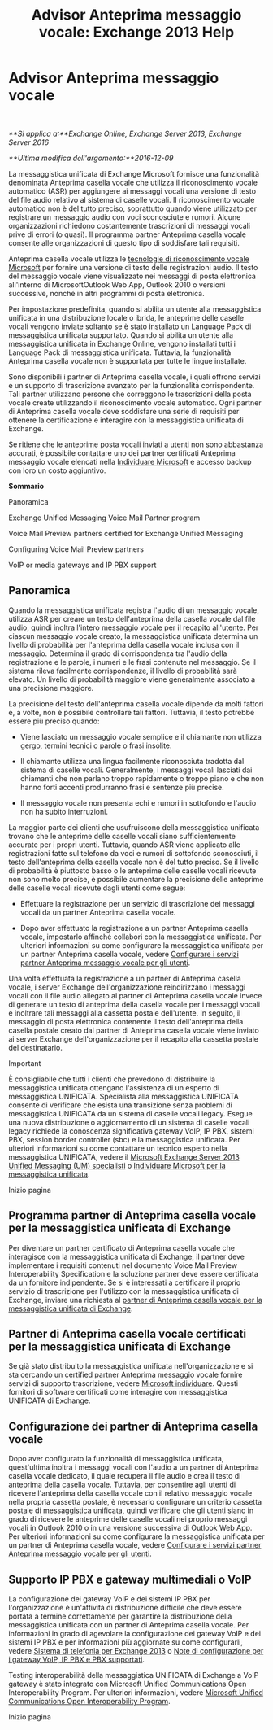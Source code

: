 ﻿---
title: 'Advisor Anteprima messaggio vocale: Exchange 2013 Help'
TOCTitle: Advisor Anteprima messaggio vocale
ms:assetid: 0957dd54-df6d-4b50-9db5-4757f548b899
ms:mtpsurl: https://technet.microsoft.com/it-it/library/Ee364730(v=EXCHG.150)
ms:contentKeyID: 51407335
ms.date: 05/22/2018
mtps_version: v=EXCHG.150
ms.translationtype: MT
---

# Advisor Anteprima messaggio vocale

 

_**Si applica a:**Exchange Online, Exchange Server 2013, Exchange Server 2016_

_**Ultima modifica dell'argomento:**2016-12-09_

La messaggistica unificata di Exchange Microsoft fornisce una funzionalità denominata Anteprima casella vocale che utilizza il riconoscimento vocale automatico (ASR) per aggiungere ai messaggi vocali una versione di testo del file audio relativo al sistema di caselle vocali. Il riconoscimento vocale automatico non è del tutto preciso, soprattutto quando viene utilizzato per registrare un messaggio audio con voci sconosciute e rumori. Alcune organizzazioni richiedono costantemente trascrizioni di messaggi vocali prive di errori (o quasi). Il programma partner Anteprima casella vocale consente alle organizzazioni di questo tipo di soddisfare tali requisiti.

Anteprima casella vocale utilizza le [tecnologie di riconoscimento vocale Microsoft](http://go.microsoft.com/fwlink/p/?linkid=187348) per fornire una versione di testo delle registrazioni audio. Il testo del messaggio vocale viene visualizzato nei messaggi di posta elettronica all'interno di MicrosoftOutlook Web App, Outlook 2010 o versioni successive, nonché in altri programmi di posta elettronica.

Per impostazione predefinita, quando si abilita un utente alla messaggistica unificata in una distribuzione locale o ibrida, le anteprime delle caselle vocali vengono inviate soltanto se è stato installato un Language Pack di messaggistica unificata supportato. Quando si abilita un utente alla messaggistica unificata in Exchange Online, vengono installati tutti i Language Pack di messaggistica unificata. Tuttavia, la funzionalità Anteprima casella vocale non è supportata per tutte le lingue installate.

Sono disponibili i partner di Anteprima casella vocale, i quali offrono servizi e un supporto di trascrizione avanzato per la funzionalità corrispondente. Tali partner utilizzano persone che correggono le trascrizioni della posta vocale create utilizzando il riconoscimento vocale automatico. Ogni partner di Anteprima casella vocale deve soddisfare una serie di requisiti per ottenere la certificazione e interagire con la messaggistica unificata di Exchange.

Se ritiene che le anteprime posta vocali inviati a utenti non sono abbastanza accurati, è possibile contattare uno dei partner certificati Anteprima messaggio vocale elencati nella [Individuare Microsoft](https://go.microsoft.com/fwlink/p/?linkid=281966) e accesso backup con loro un costo aggiuntivo.

**Sommario**

Panoramica

Exchange Unified Messaging Voice Mail Partner program

Voice Mail Preview partners certified for Exchange Unified Messaging

Configuring Voice Mail Preview partners

VoIP or media gateways and IP PBX support

## Panoramica

Quando la messaggistica unificata registra l'audio di un messaggio vocale, utilizza ASR per creare un testo dell'anteprima della casella vocale dal file audio, quindi inoltra l'intero messaggio vocale per il recapito all'utente. Per ciascun messaggio vocale creato, la messaggistica unificata determina un livello di probabilità per l'anteprima della casella vocale inclusa con il messaggio. Determina il grado di corrispondenza tra l'audio della registrazione e le parole, i numeri e le frasi contenute nel messaggio. Se il sistema rileva facilmente corrispondenze, il livello di probabilità sarà elevato. Un livello di probabilità maggiore viene generalmente associato a una precisione maggiore.

La precisione del testo dell'anteprima casella vocale dipende da molti fattori e, a volte, non è possibile controllare tali fattori. Tuttavia, il testo potrebbe essere più preciso quando:

  - Viene lasciato un messaggio vocale semplice e il chiamante non utilizza gergo, termini tecnici o parole o frasi insolite.

  - Il chiamante utilizza una lingua facilmente riconosciuta tradotta dal sistema di caselle vocali. Generalmente, i messaggi vocali lasciati dai chiamanti che non parlano troppo rapidamente o troppo piano e che non hanno forti accenti produrranno frasi e sentenze più precise.

  - Il messaggio vocale non presenta echi e rumori in sottofondo e l'audio non ha subito interruzioni.

La maggior parte dei clienti che usufruiscono della messaggistica unificata trovano che le anteprime delle caselle vocali siano sufficientemente accurate per i propri utenti. Tuttavia, quando ASR viene applicato alle registrazioni fatte sul telefono da voci e rumori di sottofondo sconosciuti, il testo dell'anteprima della casella vocale non è del tutto preciso. Se il livello di probabilità è piuttosto basso o le anteprime delle caselle vocali ricevute non sono molto precise, è possibile aumentare la precisione delle anteprime delle caselle vocali ricevute dagli utenti come segue:

  - Effettuare la registrazione per un servizio di trascrizione dei messaggi vocali da un partner Anteprima casella vocale.

  - Dopo aver effettuato la registrazione a un partner Anteprima casella vocale, impostarlo affinché collabori con la messaggistica unificata. Per ulteriori informazioni su come configurare la messaggistica unificata per un partner Anteprima casella vocale, vedere [Configurare i servizi partner Anteprima messaggio vocale per gli utenti](configure-voice-mail-preview-partner-services-for-users-exchange-2013-help.md).

Una volta effettuata la registrazione a un partner di Anteprima casella vocale, i server Exchange dell'organizzazione reindirizzano i messaggi vocali con il file audio allegato al partner di Anteprima casella vocale invece di generare un testo di anteprima della casella vocale per i messaggi vocali e inoltrare tali messaggi alla cassetta postale dell'utente. In seguito, il messaggio di posta elettronica contenente il testo dell'anteprima della casella postale creato dal partner di Anteprima casella vocale viene inviato ai server Exchange dell'organizzazione per il recapito alla cassetta postale del destinatario.


> [!IMPORTANT]
> È consigliabile che tutti i clienti che prevedono di distribuire la messaggistica unificata ottengano l'assistenza di un esperto di messaggistica UNIFICATA. Specialista alla messaggistica UNIFICATA consente di verificare che esista una transizione senza problemi di messaggistica UNIFICATA da un sistema di caselle vocali legacy. Esegue una nuova distribuzione o aggiornamento di un sistema di caselle vocali legacy richiede la conoscenza significativa gateway VoIP, IP PBX, sistemi PBX, session border controller (sbc) e la messaggistica unificata. Per ulteriori informazioni su come contattare un tecnico esperto nella messaggistica UNIFICATA, vedere il <A href="http://go.microsoft.com/fwlink/p/?linkid=262708">Microsoft Exchange Server 2013 Unified Messaging (UM) specialisti</A> o <A href="https://go.microsoft.com/fwlink/p/?linkid=261951">Individuare Microsoft per la messaggistica unificata</A>.



Inizio pagina

## Programma partner di Anteprima casella vocale per la messaggistica unificata di Exchange

Per diventare un partner certificato di Anteprima casella vocale che interagisce con la messaggistica unificata di Exchange, il partner deve implementare i requisiti contenuti nel documento Voice Mail Preview Interoperability Specification e la soluzione partner deve essere certificata da un fornitore indipendente. Se si è interessati a certificare il proprio servizio di trascrizione per l'utilizzo con la messaggistica unificata di Exchange, inviare una richiesta al [partner di Anteprima casella vocale per la messaggistica unificata di Exchange](mailto:vmppp@microsoft.com).

## Partner di Anteprima casella vocale certificati per la messaggistica unificata di Exchange

Se già stato distribuito la messaggistica unificata nell'organizzazione e si sta cercando un certified partner Anteprima messaggio vocale fornire servizi di supporto trascrizione, vedere [Microsoft individuare](https://go.microsoft.com/fwlink/p/?linkid=281966). Questi fornitori di software certificati come interagire con messaggistica UNIFICATA di Exchange.

## Configurazione dei partner di Anteprima casella vocale

Dopo aver configurato la funzionalità di messaggistica unificata, quest'ultima inoltra i messaggi vocali con l'audio a un partner di Anteprima casella vocale dedicato, il quale recupera il file audio e crea il testo di anteprima della casella vocale. Tuttavia, per consentire agli utenti di ricevere l'anteprima della casella vocale con il relativo messaggio vocale nella propria cassetta postale, è necessario configurare un criterio cassetta postale di messaggistica unificata, quindi verificare che gli utenti siano in grado di ricevere le anteprime delle caselle vocali nei proprio messaggi vocali in Outlook 2010 o in una versione successiva di Outlook Web App. Per ulteriori informazioni su come configurare la messaggistica unificata per un partner di Anteprima casella vocale, vedere [Configurare i servizi partner Anteprima messaggio vocale per gli utenti](configure-voice-mail-preview-partner-services-for-users-exchange-2013-help.md).

## Supporto IP PBX e gateway multimediali o VoIP

La configurazione dei gateway VoIP e dei sistemi IP PBX per l'organizzazione è un'attività di distribuzione difficile che deve essere portata a termine correttamente per garantire la distribuzione della messaggistica unificata con un partner di Anteprima casella vocale. Per informazioni in grado di agevolare la configurazione dei gateway VoIP e dei sistemi IP PBX e per informazioni più aggiornate su come configurarli, vedere [Sistema di telefonia per Exchange 2013](telephony-advisor-for-exchange-2013-exchange-2013-help.md) o [Note di configurazione per i gateway VoIP, IP PBX e PBX supportati](configuration-notes-for-supported-voip-gateways-ip-pbxs-and-pbxs-exchange-2013-help.md).

Testing interoperabilità della messaggistica UNIFICATA di Exchange a VoIP gateway è stato integrato con Microsoft Unified Communications Open Interoperability Program. Per ulteriori informazioni, vedere [Microsoft Unified Communications Open Interoperability Program](https://go.microsoft.com/fwlink/p/?linkid=132071).

Inizio pagina

